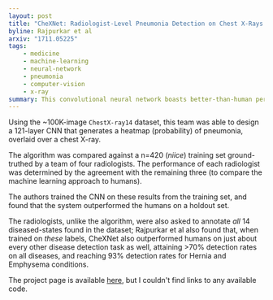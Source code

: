 ```yaml
---
layout: post
title: "CheXNet: Radiologist-Level Pneumonia Detection on Chest X-Rays with Deep Learning"
byline: Rajpurkar et al
arxiv: "1711.05225"
tags:
    - medicine
    - machine-learning
    - neural-network
    - pneumonia
    - computer-vision
    - x-ray
summary: This convolutional neural network boasts better-than-human performance in pneumonia identification from chest X-rays.
---
```


Using the ~100K-image `ChestX-ray14` dataset, this team was able to design a 121-layer CNN that generates a heatmap (probability) of pneumonia, overlaid over a chest X-ray.

The algorithm was compared against a n=420 (_niice_) training set ground-truthed by a team of four radiologists. The performance of each radiologist was determined by the agreement with the remaining three (to compare the machine learning approach to humans).

The authors trained the CNN on these results from the training set, and found that the system outperformed the humans on a holdout set.

The radiologists, unlike the algorithm, were also asked to annotate _all_ 14 diseased-states found in the dataset; Rajpurkar et al also found that, when trained on _these_ labels, CheXNet also outperformed humans on just about every other disease detection task as well, attaining >70% detection rates on all diseases, and reaching 93% detection rates for Hernia and Emphysema conditions.

The project page is available [here](https://stanfordmlgroup.github.io/projects/chexnet/), but I couldn't find links to any available code.

